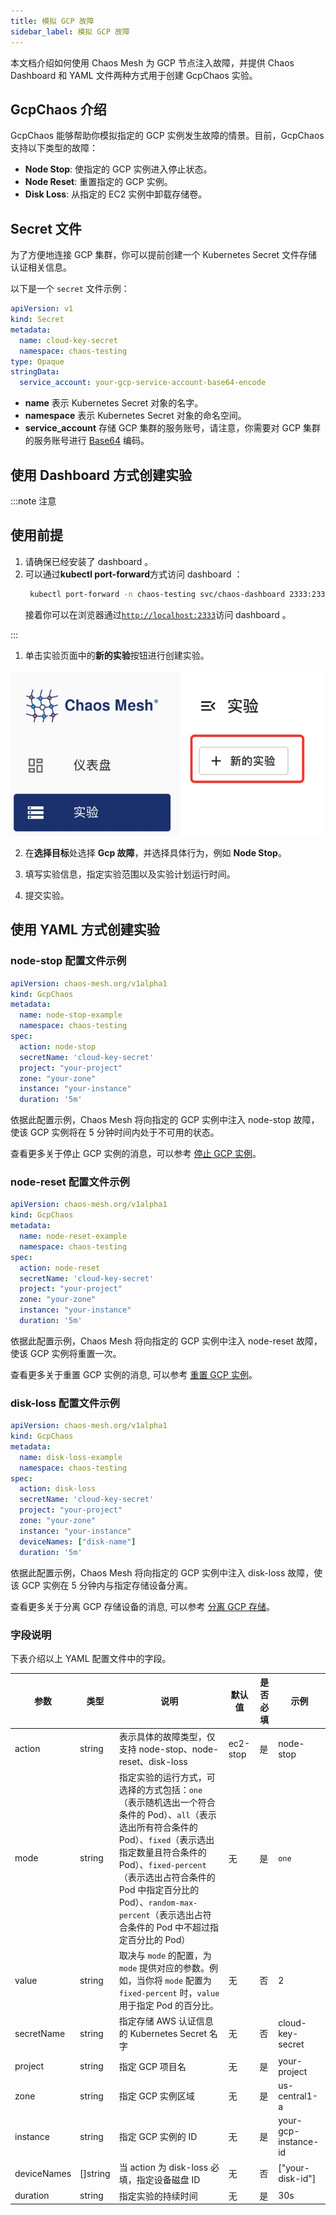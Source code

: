```yaml
---
title: 模拟 GCP 故障
sidebar_label: 模拟 GCP 故障
---
```


本文档介绍如何使用 Chaos Mesh 为 GCP 节点注入故障，并提供 Chaos Dashboard 和 YAML 文件两种方式用于创建 GcpChaos 实验。

## GcpChaos 介绍

GcpChaos 能够帮助你模拟指定的 GCP 实例发生故障的情景。目前，GcpChaos 支持以下类型的故障：

-  **Node Stop**: 使指定的 GCP 实例进入停止状态。
-  **Node Reset**: 重置指定的 GCP 实例。
-  **Disk Loss**:  从指定的 EC2 实例中卸载存储卷。

## Secret 文件

为了方便地连接 GCP 集群，你可以提前创建一个 Kubernetes Secret 文件存储认证相关信息。

以下是一个 `secret` 文件示例：

```yaml
apiVersion: v1
kind: Secret
metadata:
  name: cloud-key-secret
  namespace: chaos-testing
type: Opaque
stringData:
  service_account: your-gcp-service-account-base64-encode
```

- **name** 表示 Kubernetes Secret 对象的名字。
- **namespace** 表示 Kubernetes Secret 对象的命名空间。
- **service_account** 存储 GCP 集群的服务账号，请注意，你需要对 GCP 集群的服务账号进行 [Base64](https://zh.wikipedia.org/wiki/Base64) 编码。

## 使用 Dashboard 方式创建实验

:::note 注意

## 使用前提
1. 请确保已经安装了 dashboard 。
2. 可以通过**kubectl port-forward**方式访问 dashboard ：
   ```bash
    kubectl port-forward -n chaos-testing svc/chaos-dashboard 2333:2333
   ```
   接着你可以在浏览器通过[`http://localhost:2333`](http://localhost:2333)访问 dashboard 。

:::

1. 单击实验页面中的**新的实验**按钮进行创建实验。

![img](./img/create-pod-chaos-on-dashborad-1.jpg)

2. 在**选择目标**处选择 **Gcp 故障**，并选择具体行为，例如 **Node Stop**。

3. 填写实验信息，指定实验范围以及实验计划运行时间。

4. 提交实验。

## 使用 YAML 方式创建实验
### node-stop 配置文件示例

```yaml
apiVersion: chaos-mesh.org/v1alpha1
kind: GcpChaos
metadata:
  name: node-stop-example
  namespace: chaos-testing
spec:
  action: node-stop
  secretName: 'cloud-key-secret'
  project: "your-project"
  zone: "your-zone"
  instance: "your-instance"
  duration: '5m'
```

依据此配置示例，Chaos Mesh 将向指定的 GCP 实例中注入 node-stop 故障，使该 GCP 实例将在 5 分钟时间内处于不可用的状态。

查看更多关于停止 GCP 实例的消息，可以参考 [停止 GCP 实例](https://cloud.google.com/compute/docs/instances/stop-start-instance)。

### node-reset 配置文件示例

```yaml
apiVersion: chaos-mesh.org/v1alpha1
kind: GcpChaos
metadata:
  name: node-reset-example
  namespace: chaos-testing
spec:
  action: node-reset
  secretName: 'cloud-key-secret'
  project: "your-project"
  zone: "your-zone"
  instance: "your-instance"
  duration: '5m'
```

依据此配置示例，Chaos Mesh 将向指定的 GCP 实例中注入 node-reset 故障，使该 GCP 实例将重置一次。

查看更多关于重置 GCP 实例的消息, 可以参考 [重置 GCP 实例](https://cloud.google.com/compute/docs/instances/stop-start-instance#resetting_an_instance)。

### disk-loss 配置文件示例

```yaml
apiVersion: chaos-mesh.org/v1alpha1
kind: GcpChaos
metadata:
  name: disk-loss-example
  namespace: chaos-testing
spec:
  action: disk-loss
  secretName: 'cloud-key-secret'
  project: "your-project"
  zone: "your-zone"
  instance: "your-instance"
  deviceNames: ["disk-name"]
  duration: '5m'
```

依据此配置示例，Chaos Mesh 将向指定的 GCP 实例中注入 disk-loss 故障，使该 GCP 实例在 5 分钟内与指定存储设备分离。

查看更多关于分离 GCP 存储设备的消息, 可以参考 [分离 GCP 存储](https://cloud.google.com/compute/docs/reference/rest/v1/instances/detachDisk)。

### 字段说明

下表介绍以上 YAML 配置文件中的字段。

|参数|类型|说明|默认值|是否必填|示例|
|---|---|---|---|---|---|
|action|string|表示具体的故障类型，仅支持 node-stop、node-reset、disk-loss|ec2-stop|是|node-stop|
|mode|string|指定实验的运行方式，可选择的方式包括：`one`（表示随机选出一个符合条件的 Pod）、`all`（表示选出所有符合条件的 Pod）、`fixed`（表示选出指定数量且符合条件的 Pod）、`fixed-percent`（表示选出占符合条件的 Pod 中指定百分比的 Pod）、`random-max-percent`（表示选出占符合条件的 Pod 中不超过指定百分比的 Pod）|无|是|`one`|
|value|string|取决与 `mode` 的配置，为 `mode` 提供对应的参数。例如，当你将 `mode` 配置为 `fixed-percent` 时，`value` 用于指定 Pod 的百分比。|无|否|2|
|secretName|string|指定存储 AWS 认证信息的 Kubernetes Secret 名字|无|否|cloud-key-secret|
|project|string|指定 GCP 项目名|无|是|your-project|
|zone|string|指定 GCP 实例区域|无|是|us-central1-a|
|instance|string|指定 GCP 实例的 ID|无|是|your-gcp-instance-id|
|deviceNames|[]string|当 action 为 disk-loss 必填，指定设备磁盘 ID|无|否|["your-disk-id"]|
|duration|string|指定实验的持续时间|无|是|30s|
